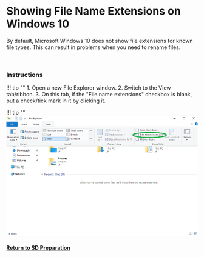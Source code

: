 # Showing File Name Extensions on Windows 10

By default, Microsoft Windows 10 does not show file extensions for known file types. This can result in problems when you need to rename files.

&nbsp;

### Instructions

!!! tip ""
    1. Open a new File Explorer window.
    2. Switch to the View tab/ribbon.
    3. On this tab, if the "File name extensions" checkbox is blank, put a check/tick mark in it by clicking it.

!!! tip ""
    ![Visual for the above instructions](img/file_extensions.png)


#### [Return to SD Preparation <i class="fa fa-arrow-circle-right fa-lg"></i>](../user_guide/sd_preparation.md)
